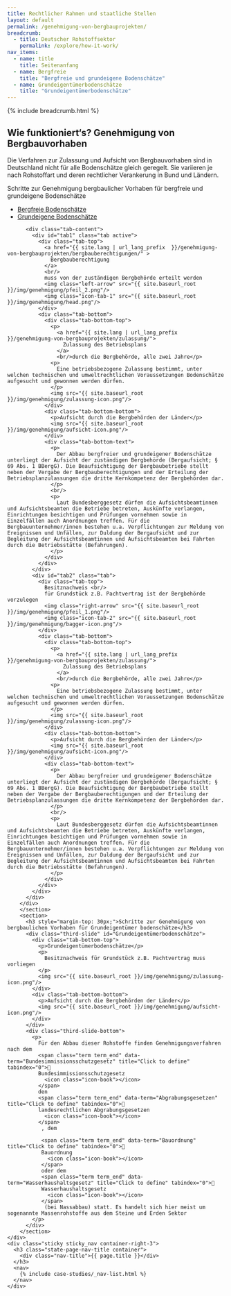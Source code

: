 ```yaml
---
title: Rechtlicher Rahmen und staatliche Stellen
layout: default
permalink: /genehmigung-von-bergbauprojekten/
breadcrumb:
  - title: Deutscher Rohstoffsektor
    permalink: /explore/how-it-work/
nav_items:
  - name: title
    title: Seitenanfang
  - name: Bergfreie
    title: "Bergfreie und grundeigene Bodenschätze"
  - name: Grundeigentümerbodenschätze
    title: "Grundeigentümerbodenschätze"
---
```


<main class="container-page-wrapper layout-state-pages">
  <section class="container" style="position: relative;">
    {% include breadcrumb.html %}
    <h1 id="title">
      Wie funktioniert‘s? Genehmigung von Bergbauvorhaben
    </h1>
    <div class="container-left-9">
      <section id="intro" style="position: relative;">
        <p>
          Die Verfahren zur Zulas­sung und Aufsicht von Bergbauvorhaben sind in Deutschland nicht für alle Bodenschätze gleich geregelt. Sie variieren je nach Rohstoffart und deren rechtlicher Verankerung in Bund und Ländern.
        </p>
        <p>
          Schritte zur Genehmigung bergbaulicher Vorhaben für bergfreie und grundeigene Bodenschätze
        </p>
        <div class="tabs" id="Bergfreie">
          <ul class="tab-links">
            <li class="active"><a href="#tab1">Bergfreie Bodenschätze</a></li>
            <li><a href="#tab2">Grundeigene Bodenschätze</a></li>
          </ul>

          <div class="tab-content">
            <div id="tab1" class="tab active">
              <div class="tab-top">
                <a href="{{ site.lang | url_lang_prefix  }}/genehmigung-von-bergbauprojekten/bergbauberechtigungen/" >
                  Bergbauberechtigung
                </a>
                <br/>
                muss von der zuständigen Bergbehörde erteilt werden
                <img class="left-arrow" src="{{ site.baseurl_root }}/img/genehmigung/pfeil_2.png"/>
                <img class="icon-tab-1" src="{{ site.baseurl_root }}/img/genehmigung/head.png"/>
              </div>
              <div class="tab-bottom">
                <div class="tab-bottom-top">
                  <p>
                    <a href="{{ site.lang | url_lang_prefix  }}/genehmigung-von-bergbauprojekten/zulassung/">
                      Zulassung des Betriebsplans
                    </a>
                    <br/>durch die Bergbehörde, alle zwei Jahre</p>
                  <p>
                    Eine betriebsbezogene Zulassung bestimmt, unter welchen technischen und umweltrechtlichen Voraussetzungen Bodenschätze aufgesucht und gewonnen werden dürfen.
                  </p>
                  <img src="{{ site.baseurl_root }}/img/genehmigung/zulassung-icon.png"/>
                </div>
                <div class="tab-bottom-bottom">
                  <p>Aufsicht durch die Bergbehörden der Länder</p>
                  <img src="{{ site.baseurl_root }}/img/genehmigung/aufsicht-icon.png"/>
                </div>
                <div class="tab-bottom-text">
                  <p>
                    Der Abbau bergfreier und grundeigener Bodenschätze unterliegt der Aufsicht der zuständigen Bergbehörde (Bergaufsicht; § 69 Abs. 1 BBergG). Die Beaufsichtigung der Bergbaubetriebe stellt neben der Vergabe der Bergbauberechtigungen und der Erteilung der Betriebsplanzulassungen die dritte Kernkompetenz der Bergbehörden dar.
                  </p>
                  <br/>
                  <p>
                    Laut Bundesberggesetz dürfen die Aufsichtsbeamtinnen und Aufsichtsbeamten die Betriebe betreten, Auskünfte verlangen, Einrichtungen besichtigen und Prüfungen vornehmen sowie in Einzelfällen auch Anordnungen treffen. Für die Bergbauunternehmer/innen bestehen u.a. Verpflichtungen zur Meldung von Ereignissen und Unfällen, zur Duldung der Bergaufsicht und zur Begleitung der Aufsichtsbeamtinnen und Aufsichtsbeamten bei Fahrten durch die Betriebsstätte (Befahrungen).
                  </p>
                </div>
              </div>
            </div>
            <div id="tab2" class="tab">
              <div class="tab-top">
                Besitznachweis <br/>
                für Grundstück z.B. Pachtvertrag ist der Bergbehörde vorzulegen
                <img class="right-arrow" src="{{ site.baseurl_root }}/img/genehmigung/pfeil_1.png"/>
                <img class="icon-tab-2" src="{{ site.baseurl_root }}/img/genehmigung/bagger-icon.png"/>
              </div>
              <div class="tab-bottom">
                <div class="tab-bottom-top">
                  <p>
                    <a href="{{ site.lang | url_lang_prefix  }}/genehmigung-von-bergbauprojekten/zulassung/">
                      Zulassung des Betriebsplans
                    </a>
                    <br/>durch die Bergbehörde, alle zwei Jahre</p>
                  <p>
                    Eine betriebsbezogene Zulassung bestimmt, unter welchen technischen und umweltrechtlichen Voraussetzungen Bodenschätze aufgesucht und gewonnen werden dürfen.
                  </p>
                  <img src="{{ site.baseurl_root }}/img/genehmigung/zulassung-icon.png"/>
                </div>
                <div class="tab-bottom-bottom">
                  <p>Aufsicht durch die Bergbehörden der Länder</p>
                  <img src="{{ site.baseurl_root }}/img/genehmigung/aufsicht-icon.png"/>
                </div>
                <div class="tab-bottom-text">
                  <p>
                    Der Abbau bergfreier und grundeigener Bodenschätze unterliegt der Aufsicht der zuständigen Bergbehörde (Bergaufsicht; § 69 Abs. 1 BBergG). Die Beaufsichtigung der Bergbaubetriebe stellt neben der Vergabe der Bergbauberechtigungen und der Erteilung der Betriebsplanzulassungen die dritte Kernkompetenz der Bergbehörden dar.
                  </p>
                  <br/>
                  <p>
                    Laut Bundesberggesetz dürfen die Aufsichtsbeamtinnen und Aufsichtsbeamten die Betriebe betreten, Auskünfte verlangen, Einrichtungen besichtigen und Prüfungen vornehmen sowie in Einzelfällen auch Anordnungen treffen. Für die Bergbauunternehmer/innen bestehen u.a. Verpflichtungen zur Meldung von Ereignissen und Unfällen, zur Duldung der Bergaufsicht und zur Begleitung der Aufsichtsbeamtinnen und Aufsichtsbeamten bei Fahrten durch die Betriebsstätte (Befahrungen).
                  </p>
                </div>
              </div>
            </div>
          </div>
        </div>
        </section>
        <section>
          <h3 style="margin-top: 30px;">Schritte zur Genehmigung von bergbaulichen Vorhaben für Grundeigentümer bodenschätze</h3>
          <div class="third-slide" id="Grundeigentümerbodenschätze">
            <div class="tab-bottom-top">
              <p>Grundeigentümerbodenschätze</p>
              <p>
                Besitznachweis für Grundstück z.B. Pachtvertrag muss vorliegen
              </p>
              <img src="{{ site.baseurl_root }}/img/genehmigung/zulassung-icon.png"/>
            </div>
            <div class="tab-bottom-bottom">
              <p>Aufsicht durch die Bergbehörden der Länder</p>
              <img src="{{ site.baseurl_root }}/img/genehmigung/aufsicht-icon.png"/>
            </div>
          </div>
          <div class="third-slide-bottom">
            <p>
              Für den Abbau dieser Rohstoffe finden Genehmigungsverfahren nach dem
              <span class="term term_end" data-term="Bundesimmissionsschutzgesetz" title="Click to define" tabindex="0">
              Bundesimmissionsschutzgesetz
                <icon class="icon-book"></icon>
              </span>
              den
              <span class="term term_end" data-term="Abgrabungsgesetzen" title="Click to define" tabindex="0">
              landesrechtlichen Abgrabungsgesetzen
                <icon class="icon-book"></icon>
              </span>
               , dem

               <span class="term term_end" data-term="Bauordnung" title="Click to define" tabindex="0">
               Bauordnung
                 <icon class="icon-book"></icon>
               </span>
               oder dem
               <span class="term term_end" data-term="Wasserhaushaltsgesetz" title="Click to define" tabindex="0">
               Wasserhaushaltsgesetz
                 <icon class="icon-book"></icon>
               </span>
                (bei Nassabbau) statt. Es handelt sich hier meist um sogenannte Massenrohstoffe aus dem Steine und Erden Sektor
            </p>
          </div>
        </section>
    </div>
    <div class="sticky sticky_nav container-right-3">
      <h3 class="state-page-nav-title container">
        <div class="nav-title">{{ page.title }}</div>
      </h3>
      <nav>
        {% include case-studies/_nav-list.html %}
      </nav>
    </div>
  </section>
</main>

<script type="text/javascript" src="{{ site.baseurl_root }}/js/lib/static.min.js" charset="utf-8"></script>
<script>
jQuery(document).ready(function() {
    jQuery('.tabs .tab-links a').on('click', function(e)  {
        var currentAttrValue = jQuery(this).attr('href');

        // Show/Hide Tabs
        jQuery('.tabs ' + currentAttrValue).show().siblings().hide();

        // Change/remove current tab to active
        jQuery(this).parent('li').addClass('active').siblings().removeClass('active');

        e.preventDefault();
    });
});
</script>
